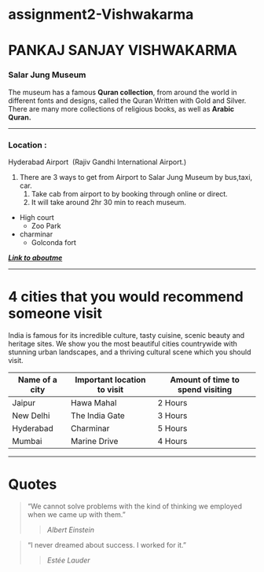 # assignment2-Vishwakarma
# PANKAJ SANJAY VISHWAKARMA
### Salar Jung Museum
The museum has a famous **Quran collection**, from around the world in different fonts and designs, called the Quran Written with Gold and Silver. There are many more collections of religious books, as well as **Arabic Quran.**
***
### Location :
Hyderabad Airport&nbsp; (Rajiv Gandhi International Airport.)<br>

1. There are 3 ways to get from Airport to Salar Jung Museum by bus,taxi, car.
    1. Take cab from airport to by booking through online or direct.
    2. It will take around 2hr 30 min to reach museum.

* High court
    * Zoo Park
* charminar
    * Golconda fort

***[Link to aboutme](AboutMe.md)***

---
# 4 cities that you would recommend someone visit

India is famous for its incredible culture, tasty cuisine, scenic beauty and heritage sites. We show you the most beautiful cities countrywide with stunning urban landscapes, and a thriving cultural scene which you should visit.

| Name of a city | Important location to visit | Amount of time to spend visiting |
--- | --- | --- |
| Jaipur | Hawa Mahal | 2 Hours |
| New Delhi | The India Gate | 3 Hours |
| Hyderabad | Charminar | 5 Hours |
| Mumbai | Marine Drive | 4 Hours |

---
# Quotes
> “We cannot solve problems with the kind of thinking we employed when we came up with them.” 
>> *Albert Einstein*

> “I never dreamed about success. I worked for it.”
>> *Estée Lauder*
